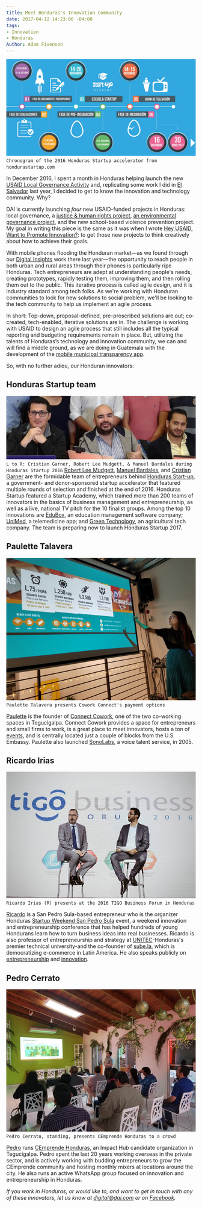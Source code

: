 ```yaml
---
title: Meet Honduras's Innovation Community
date: 2017-04-12 14:23:00 -04:00
tags:
- Innovation
- Honduras
Author: Adam Fivenson
---
```


![01.JPG](/uploads/01.JPG)
`Chronogram of the 2016 Honduras Startup accelerator from hondurastartup.com`

In December 2016, I spent a month in Honduras helping launch the new [USAID Local Governance Activity](https://www.dai.com/our-work/projects/honduras-local-governance-activity-hlg) and, replicating some work I did in [El Salvador](https://dai-global-digital.com/innovation-and-entrepreneurship-in-el-salvador.html) last year, I decided to get to know the innovation and technology community. Why?

DAI is currently launching *four* new USAID-funded projects in Honduras: local governance, a [justice & human rights project](https://www.dai.com/our-work/projects/honduras-justice-human-rights-and-security-strengthening-activity-jhrss), [an environmental governance project](https://www.dai.com/our-work/projects/honduras-ProParque-GEMA), and the new school-based violence prevention project. My goal in writing this piece is the same as it was when I wrote [Hey USAID, Want to Promote Innovation?](https://dai-global-digital.com/hey-usaid-want-to-promote-innovation.html): to get those new projects to think creatively about how to achieve their goals. 

<!--more-->

With mobile phones flooding the Honduran market—as we found through our [Digital Insights](https://dai-global-digital.com/honduras-digital-insights.html) work there last year—the opportunity to reach people in both urban and rural areas through their phones is particularly ripe Honduras. Tech entrepreneurs are adept at understanding people's needs, creating prototypes, rapidly testing them, improving them, and then rolling them out to the public. This iterative process is called agile design, and it is industry standard among tech folks. As we're working with Honduran communities to look for new solutions to social problem, we'll be looking to the tech community to help us implement an agile process. 

In short: Top-down, proposal-defined, pre-proscribed solutions are out; co-created, tech-enabled, iterative solutions are in. The challenge is working with USAID to design an agile process that still includes all the typical reporting and budgeting requirements remain in place. But, utilizing the talents of Honduras’s technology and innovation community, we can and will find a middle ground, as we are doing in Guatemala with the development of the [mobile municipal transparency app](https://dai-global-digital.com/citizen-centered-design-guatemala.html).

So, with no further adieu, our Honduran innovators:

## Honduras Startup team
![three.jpg](/uploads/three.jpg)
`L to R: Cristian Garner, Robert Lee Mudgett, & Manuel Bardales during Honduras Startup 2016`
[Robert Lee Mudgett](https://www.linkedin.com/in/rmudgett/), [Manuel Bardales](https://www.linkedin.com/in/manuel-bardales-035b1745/), and [Cristian Garner](https://www.linkedin.com/in/crisgarner/) are the formidable team of entrepreneurs behind [Honduras Start-up](http://hondurastartup.com/), a government- and donor-sponsored startup accelerator that featured multiple rounds of selection and finished at the end of 2016. Honduras Startup featured a Startup Academy, which trained more than 200 teams of innovators in the basics of business management and entrepreneurship, as well as a live, national TV pitch for the 10 finalist groups. Among the top 10 innovations are [EduBox](http://edu.boxhn.com/), an education management software company; [UniMed](https://www.facebook.com/unimedhn/), a telemedicine app; and [Green Technology](http://greentechnologyhn.com/site/), an agricultural tech company. The team is preparing now to launch Honduras Startup 2017.

## Paulette Talavera
![02.jpg](/uploads/02.jpg)
`Paulette Talavera presents Cowork Connect's payment options`

[Paulette](https://www.linkedin.com/in/paulette-talavera-8ab06a10/) is the founder of [Connect Cowork](https://www.facebook.com/ConnectCowork/), one of the two co-working spaces in Tegucigalpa. Connect Cowork provides a space for entrepreneurs and small firms to work, is a great place to meet innovators, hosts a ton of [events](https://www.facebook.com/pg/ConnectCowork/events/?ref=page_internal), and is centrally located just a couple of blocks from the U.S. Embassy. Paulette also launched [SonoLabs](https://www.facebook.com/sonolabs/), a voice talent service, in 2005.

## Ricardo Irias
![rik2.jpg](/uploads/rik2.jpg)
`Ricardo Irias (R) presents at the 2016 TIGO Business Forum in Honduras`

[Ricardo](https://www.linkedin.com/in/ricardo-irias-86602311/) is a San Pedro Sula-based entrepreneur who is the organizer Honduras [Startup Weekend San Pedro Sula](https://www.facebook.com/SWSanPedroSula/) event, a weekend innovation and entrepreneurship conference that has helped hundreds of young Hondurans learn how to turn business ideas into real businesses. Ricardo is also professor of entrepreneurship and strategy at [UNITEC](http://www.unitec.edu/)-Honduras's premier technical university-and the co-founder of [sube.la](https://www.facebook.com/subelatam/), which is democratizing e-commerce in Latin America. He also speaks publicly on [entrepreneurship](https://www.linkedin.com/pulse/mi-charla-tedx-en-unitec-agrega-esto-tu-lista-my-talk-ricardo-irias) and [innovation](https://www.facebook.com/events/1660537300638878/permalink/1669352466424028/). 

## Pedro Cerrato
![04b.jpg](/uploads/04b.jpg)
`Pedro Cerrato, standing, presents CEmprende Honduras to a crowd`

[Pedro](https://www.linkedin.com/in/pedromarcialcerrato/) runs [CEmprende Honduras](https://www.facebook.com/cemprendehn/), an Impact Hub candidate organization in Tegucigalpa. Pedro spent the last 20 years working overseas in the private sector, and is actively working with budding entrepreneurs to grow the CEmprende community and hosting monthly mixers at locations around the city. He also runs an active WhatsApp group focused on innovation and entrepreneurship in Honduras.

*If you work in Honduras, or would like to, and want to get in touch with any of these innovators, let us know at digital@dai.com or on [Facebook](http://www.facebook.com/DAIGlobal).*